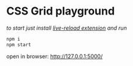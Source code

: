 # CSS Grid playground

_to start just install [live-reload extension](http://livereload.com/) and run_

```bash
npm i
npm start
```

open in browser: http://127.0.0.1:5000/
